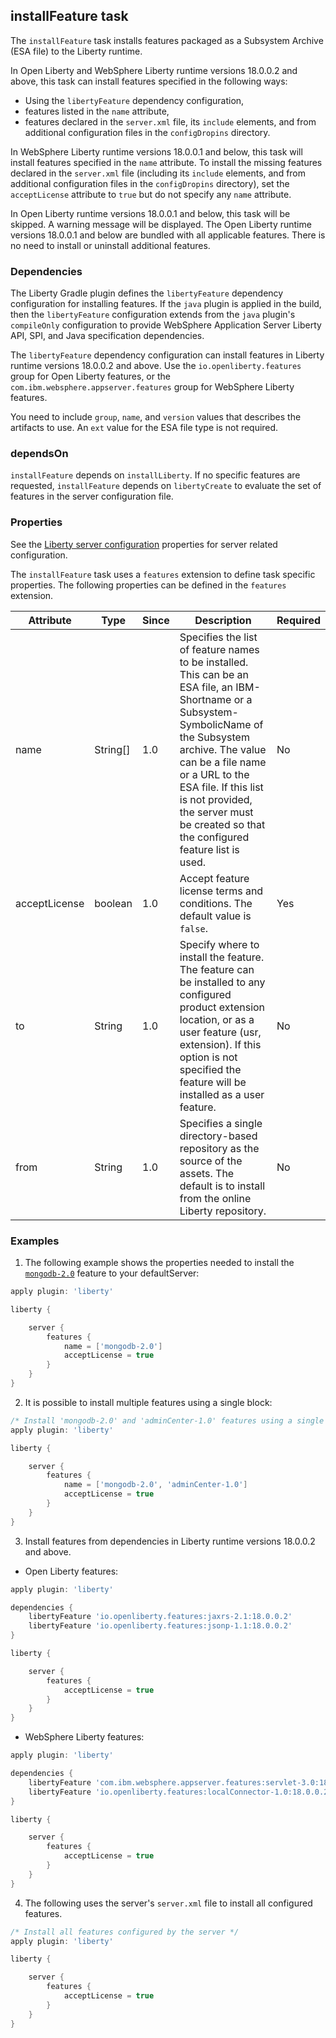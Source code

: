 ## installFeature task
The `installFeature` task installs features packaged as a Subsystem Archive (ESA file) to the Liberty runtime. 

In Open Liberty and WebSphere Liberty runtime versions 18.0.0.2 and above, this task can install features specified in the following ways:
* Using the `libertyFeature` dependency configuration,
* features listed in the `name` attribute,
* features declared in the `server.xml` file, its `include` elements, and from additional configuration files in the `configDropins` directory.

In WebSphere Liberty runtime versions 18.0.0.1 and below, this task will install features specified in the `name` attribute. To install the missing features declared in the `server.xml` file (including its `include` elements, and from additional configuration files in the `configDropins` directory), set the `acceptLicense` attribute to `true` but do not specify any `name` attribute.

In Open Liberty runtime versions 18.0.0.1 and below, this task will be skipped. A warning message will be displayed. The Open Liberty runtime versions 18.0.0.1 and below are bundled with all applicable features. There is no need to install or uninstall additional features.

### Dependencies

The Liberty Gradle plugin defines the `libertyFeature` dependency configuration for installing features. If the `java` plugin is applied in the build, then the `libertyFeature` configuration extends from the `java` plugin's `compileOnly` configuration to provide WebSphere Application Server Liberty API, SPI, and  Java specification dependencies.

The `libertyFeature` dependency configuration can install features in Liberty runtime versions 18.0.0.2 and above. Use the `io.openliberty.features` group for Open Liberty features, or the `com.ibm.websphere.appserver.features` group for WebSphere Liberty features.

You need to include `group`, `name`, and `version` values that describes the artifacts to use. An `ext` value for the ESA file type is not required.

### dependsOn
`installFeature` depends on `installLiberty`. If no specific features are requested, `installFeature` depends on `libertyCreate` to evaluate the set of features in the server configuration file.

### Properties

See the [Liberty server configuration](libertyExtensions.md#liberty-server-configuration) properties for server related configuration.

The `installFeature` task uses a `features` extension to define task specific properties. The following properties can be defined in the `features` extension.

| Attribute | Type  | Since | Description | Required |
| --------- | ----- | ----- | ----------- | -------- |
| name | String[] | 1.0 | Specifies the list of feature names to be installed. This can be an ESA file, an IBM-Shortname or a Subsystem-SymbolicName of the Subsystem archive. The value can be a file name or a URL to the ESA file. If this list is not provided, the server must be created so that the configured feature list is used. | No |
| acceptLicense | boolean | 1.0 | Accept feature license terms and conditions. The default value is `false`.  | Yes |
| to | String | 1.0 | Specify where to install the feature. The feature can be installed to any configured product extension location, or as a user feature (usr, extension). If this option is not specified the feature will be installed as a user feature. | No |
| from | String | 1.0 | Specifies a single directory-based repository as the source of the assets. The default is to install from the online Liberty repository. | No |

### Examples

1. The following example shows the properties needed to install the [`mongodb-2.0`](https://developer.ibm.com/wasdev/downloads/#asset/features-com.ibm.websphere.appserver.mongodb-2.0) feature to your defaultServer:

```groovy
apply plugin: 'liberty'

liberty {

    server {
        features {
            name = ['mongodb-2.0']
            acceptLicense = true
        }
    }
}
```

2. It is possible to install multiple features using a single block:
```groovy
/* Install 'mongodb-2.0' and 'adminCenter-1.0' features using a single block. */
apply plugin: 'liberty'

liberty {

    server {
        features {
            name = ['mongodb-2.0', 'adminCenter-1.0']
            acceptLicense = true
        }
    }
}
```

3. Install features from dependencies in Liberty runtime versions 18.0.0.2 and above.

* Open Liberty features:
```groovy
apply plugin: 'liberty'

dependencies {
    libertyFeature 'io.openliberty.features:jaxrs-2.1:18.0.0.2'
    libertyFeature 'io.openliberty.features:jsonp-1.1:18.0.0.2'
}

liberty {

    server {
        features {
            acceptLicense = true
        }
    }
}
```

* WebSphere Liberty features:
```groovy
apply plugin: 'liberty'

dependencies {
    libertyFeature 'com.ibm.websphere.appserver.features:servlet-3.0:18.0.0.2'
    libertyFeature 'io.openliberty.features:localConnector-1.0:18.0.0.2'
}

liberty {

    server {
        features {
            acceptLicense = true
        }
    }
}
```

4. The following uses the server's `server.xml` file to install all configured features.
```groovy
/* Install all features configured by the server */
apply plugin: 'liberty'

liberty {

    server {
        features {
            acceptLicense = true
        }
    }
}
```
